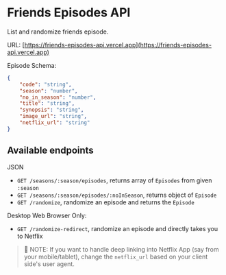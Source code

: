 # Friends Episodes API

List and randomize friends episode.

URL:
[https://friends-episodes-api.vercel.app](https://friends-episodes-api.vercel.app)

Episode Schema:

```json
{
    "code": "string",
    "season": "number",
    "no_in_season": "number",
    "title": "string",
    "synopsis": "string",
    "image_url": "string",
    "netflix_url": "string"
}
```

## Available endpoints

JSON
-   `GET /seasons/:season/episodes`, returns array of `Episodes` from given `:season`
-   `GET /seasons/:season/episodes/:noInSeason`, returns object of `Episode`
-   `GET /randomize`, randomize an episode and returns the `Episode`

Desktop Web Browser Only:
-   `GET /randomize-redirect`, randomize an episode and directly takes you to Netflix

> 📝 NOTE: If you want to handle deep linking into Netflix App (say from your mobile/tablet), change the `netflix_url` based on your client side's user agent.
